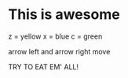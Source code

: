 # This is awesome

z = yellow
x = blue
c = green

arrow left and arrow right move

TRY TO EAT EM' ALL!
